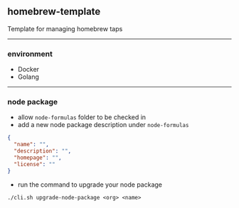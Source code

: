 ## homebrew-template

Template for managing homebrew taps

---

### environment

- Docker
- Golang

---

### node package

- allow `node-formulas` folder to be checked in
- add a new node package description under `node-formulas`

```json
{
  "name": "",
  "description": "",
  "homepage": "",
  "license": ""
}
```

- run the command to upgrade your node package

`./cli.sh upgrade-node-package <org> <name>`